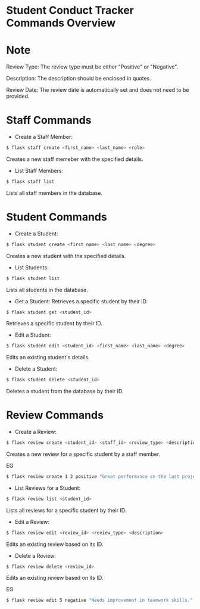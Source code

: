 # Student Conduct Tracker Commands Overview #

# Note #

Review Type: The review type must be either "Positive" or "Negative".

Description: The description should be enclosed in quotes.

Review Date: The review date is automatically set and does not need to be provided.


# Staff Commands #


* Create a Staff Member:

```bash
$ flask staff create <first_name> <last_name> <role>
```
Creates a new staff memeber with the specified details.


* List Staff Members:

```bash
$ flask staff list
```
Lists all staff members in the database.


# Student Commands #


* Create a Student: 


```bash
$ flask student create <first_name> <last_name> <degree>
```
Creates a new student with the specified details.

* List Students: 


```bash
$ flask student list
```
Lists all students in the database.


* Get a Student: 
Retrieves a specific student by their ID.

```bash
$ flask student get <student_id>
```
Retrieves a specific student by their ID.


* Edit a Student: 

```bash
$ flask student edit <student_id> <first_name> <last_name> <degree>
```
Edits an existing student's details.

* Delete a Student:


```bash
$ flask student delete <student_id>
```
Deletes a student from the database by their ID.


# Review Commands #

* Create a Review:

```bash
$ flask review create <student_id> <staff_id> <review_type> <description>
```
Creates a new review for a specific student by a staff member.

EG
```bash
$ flask review create 1 2 positive "Great performance on the last project!"
```

* List Reviews for a Student:

```bash
$ flask review list <student_id>
```
Lists all reviews for a specific student by their ID.


* Edit a Review:

```bash
$ flask review edit <review_id> <review_type> <description>
```
Edits an existing review based on its ID.


* Delete a Review:

```bash
$ flask review delete <review_id>
```
Edits an existing review based on its ID.

EG
```bash
$ flask review edit 5 negative "Needs improvement in teamwork skills."
```

























